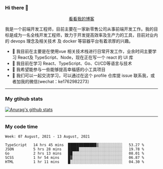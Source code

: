 ### Hi there 👋

<p align="center">
  <a href="https://real-jacket.github.io/">看看我的博客</a>
</p>

我是一个前端开发工程师，目前主要在一家新零售公司从事前端开发工作。我的目标是成为一名全栈开发工程师，致力于开发提高效率及生产力的工具，目前对业内的 devops 理念及相关技术 及 docker 等容器平台有着浓厚的兴趣。

- 🔭 我目前在主要是在使用vue 相关技术栈进行日常开发工作，业余时间主要学习 React及 TypeScript、Node，现在正在写一个 react 的 UI 库 
- 🌱 我目前在学习 React、TypeScript、Go、CI/CD等语言与技术
- 👯 我希望能参与一些能够提高幸福感的小工具项目
- 💬 我们可以一起交流学习，可以通过在这个 profile 仓库提 issue 联系我，或者加我的微信(wechat：ke1762982273）

***

### My gtihub stats

[![Anurag's github stats](https://github-readme-stats.vercel.app/api?username=real-jacket)](https://github.com/anuraghazra/github-readme-stats)

***

### My code time

<!--START_SECTION:waka-->
```text
Week: 07 August, 2021 - 13 August, 2021

TypeScript   14 hrs 45 mins  █████████████▒░░░░░░░░░░░   53.27 % 
JSON         5 hrs 28 mins   █████░░░░░░░░░░░░░░░░░░░░   19.78 % 
Go           2 hrs 13 mins   ██░░░░░░░░░░░░░░░░░░░░░░░   08.01 % 
SCSS         1 hr 54 mins    █▓░░░░░░░░░░░░░░░░░░░░░░░   06.87 % 
HTML         1 hr 11 mins    █░░░░░░░░░░░░░░░░░░░░░░░░   04.30 % 
```
<!--END_SECTION:waka-->

